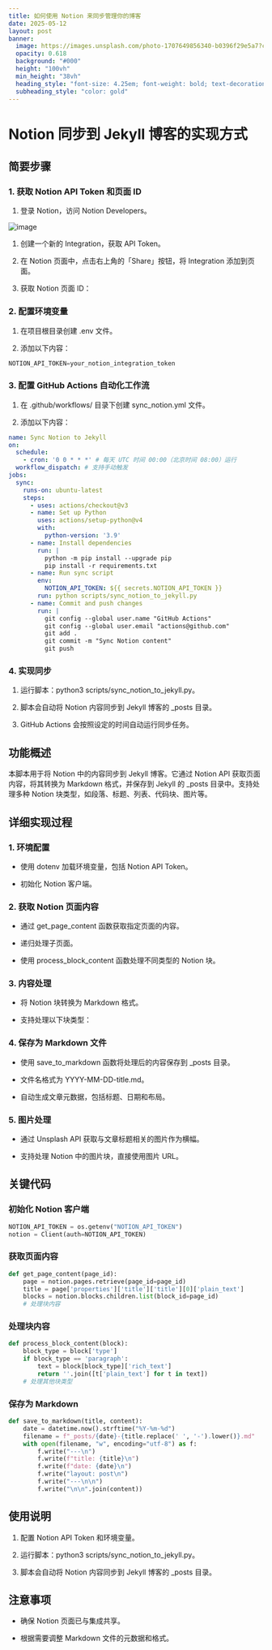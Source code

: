 ```yaml
---
title: 如何使用 Notion 来同步管理你的博客
date: 2025-05-12
layout: post
banner:
  image: https://images.unsplash.com/photo-1707649856340-b0396f29e5a7?crop=entropy&cs=tinysrgb&fit=max&fm=jpg&ixid=M3w2OTIwMzJ8MHwxfHJhbmRvbXx8fHx8fHx8fDE3NDcwODE0MzZ8&ixlib=rb-4.1.0&q=80&w=1080
  opacity: 0.618
  background: "#000"
  height: "100vh"
  min_height: "38vh"
  heading_style: "font-size: 4.25em; font-weight: bold; text-decoration: underline"
  subheading_style: "color: gold"
---
```


# Notion 同步到 Jekyll 博客的实现方式

## 简要步骤

### 1. 获取 Notion API Token 和页面 ID

1. 登录 Notion，访问 Notion Developers。

![image](https://prod-files-secure.s3.us-west-2.amazonaws.com/a7a0cc5a-89b9-4cda-8686-1fba0ca52f40/d19c1afe-dea5-4312-9333-786b0ba83054/image.png?X-Amz-Algorithm=AWS4-HMAC-SHA256&X-Amz-Content-Sha256=UNSIGNED-PAYLOAD&X-Amz-Credential=ASIAZI2LB4663BKHG2HL%2F20250512%2Fus-west-2%2Fs3%2Faws4_request&X-Amz-Date=20250512T202356Z&X-Amz-Expires=3600&X-Amz-Security-Token=IQoJb3JpZ2luX2VjEDQaCXVzLXdlc3QtMiJHMEUCIFpNcfISm6ClbTXrGXgwHHeSkg2qJLEz8XpSftEnrkhgAiEA41Z1vK0slwig8hz5L0wrnIqlT2Fcl%2FPOwbvQVrYa%2BEsqiAQI3f%2F%2F%2F%2F%2F%2F%2F%2F%2F%2FARAAGgw2Mzc0MjMxODM4MDUiDIyi6EtJRhg2sT4%2FnSrcA%2BIZ611GLhkwhCcPD08vOMZiad7UydnhUfytRt9VO1rTi1%2Bbl9RvhBengH8FliyuE%2F3hhF2hx0DnJlKWkAxF%2BQ3LgFYiSduTIqlqN9fMCXKao6BiPv9%2FauldOb2oUitdy5hqXpWQYczEGWCJFCfoZF8P7ifFHb0S1WTf44AyIN79xqse0pT9jXIF6n7iB%2B7%2Bz65PPNcnMxCkjNzivPsmZxEVZd23CxBtsj7EJXlq9t0JoheHLGohpT04sXS5UXoGyI7au9aFhy16Fjv6h8f%2BlBL1LKkDh2NGFEzYgmiJMdWOvW92gX%2FHLjW7X4XLFghjWbmTYM25RSnltrhCOLT5gGZJ4U2%2Fy7hH97YfQZtWNolbUCjHa2vbEClIPbkvAiQXZHUTXyjV%2BafHaoe8COF3hSs7CJwbiYo3C229UlXu4IbU7lSzztQHvbd8AUsQgQe1PS1hjyA4mqzn3XEvkCdAf1bVsRs0hJUOwF3sKI6dQNfekk2Zwal8kI3HLV0PsuBMYQT384O4BC6QndUezTe8chiWGu3AznVoZjTWVpeP5Q5qY5MYN6xQiKlt%2B8JKid10uCNAunphGhq76%2Bd81mGgL9i3dzOPl%2FCwQ7ZmAnllz9LnU0Q8Fuujaj%2BpyXjCMNKpicEGOqUBw0mJh5vcTao7rwCswk%2FlSCK5C%2BwJVrTo45QCqnXTgBUK2ETIJ3Gz5PUVCD6gRH8QwL3lrlKEA5e4rt6aJ9Od2E7EHC5sDowKdg%2F9Y74DuL9dxMwYmBLRguQ9AAWOxaIeFzn9%2FxCPHXp1P9ve0UZ%2Foc%2FiOzoGjyPVEiTsUWbFScjustHmPyY358CfL%2Bogbc80Coikql8zBTSH2K50N%2FuIhisJSdUF&X-Amz-Signature=aff3f647521cba68b74d25cfd545179d6e6c8a167334d309a086aeef5bbd3be1&X-Amz-SignedHeaders=host&x-id=GetObject)

1. 创建一个新的 Integration，获取 API Token。

1. 在 Notion 页面中，点击右上角的「Share」按钮，将 Integration 添加到页面。

1. 获取 Notion 页面 ID：


### 2. 配置环境变量

1. 在项目根目录创建 .env 文件。

1. 添加以下内容：

```javascript
NOTION_API_TOKEN=your_notion_integration_token
```

### 3. 配置 GitHub Actions 自动化工作流

1. 在 .github/workflows/ 目录下创建 sync_notion.yml 文件。

1. 添加以下内容：

```yaml
name: Sync Notion to Jekyll
on:
  schedule:
    - cron: '0 0 * * *' # 每天 UTC 时间 00:00（北京时间 08:00）运行
  workflow_dispatch: # 支持手动触发
jobs:
  sync:
    runs-on: ubuntu-latest
    steps:
      - uses: actions/checkout@v3
      - name: Set up Python
        uses: actions/setup-python@v4
        with:
          python-version: '3.9'
      - name: Install dependencies
        run: |
          python -m pip install --upgrade pip
          pip install -r requirements.txt
      - name: Run sync script
        env:
          NOTION_API_TOKEN: ${{ secrets.NOTION_API_TOKEN }}
        run: python scripts/sync_notion_to_jekyll.py
      - name: Commit and push changes
        run: |
          git config --global user.name "GitHub Actions"
          git config --global user.email "actions@github.com"
          git add .
          git commit -m "Sync Notion content"
          git push
```

### 4. 实现同步

1. 运行脚本：python3 scripts/sync_notion_to_jekyll.py。

1. 脚本会自动将 Notion 内容同步到 Jekyll 博客的 _posts 目录。

1. GitHub Actions 会按照设定的时间自动运行同步任务。

## 功能概述

本脚本用于将 Notion 中的内容同步到 Jekyll 博客。它通过 Notion API 获取页面内容，将其转换为 Markdown 格式，并保存到 Jekyll 的 _posts 目录中。支持处理多种 Notion 块类型，如段落、标题、列表、代码块、图片等。

## 详细实现过程

### 1. 环境配置

- 使用 dotenv 加载环境变量，包括 Notion API Token。

- 初始化 Notion 客户端。

### 2. 获取 Notion 页面内容

- 通过 get_page_content 函数获取指定页面的内容。

- 递归处理子页面。

- 使用 process_block_content 函数处理不同类型的 Notion 块。

### 3. 内容处理

- 将 Notion 块转换为 Markdown 格式。

- 支持处理以下块类型：


### 4. 保存为 Markdown 文件

- 使用 save_to_markdown 函数将处理后的内容保存到 _posts 目录。

- 文件名格式为 YYYY-MM-DD-title.md。

- 自动生成文章元数据，包括标题、日期和布局。

### 5. 图片处理

- 通过 Unsplash API 获取与文章标题相关的图片作为横幅。

- 支持处理 Notion 中的图片块，直接使用图片 URL。

## 关键代码

### 初始化 Notion 客户端

```python
NOTION_API_TOKEN = os.getenv("NOTION_API_TOKEN")
notion = Client(auth=NOTION_API_TOKEN)
```

### 获取页面内容

```python
def get_page_content(page_id):
    page = notion.pages.retrieve(page_id=page_id)
    title = page['properties']['title']['title'][0]['plain_text']
    blocks = notion.blocks.children.list(block_id=page_id)
    # 处理块内容
```

### 处理块内容

```python
def process_block_content(block):
    block_type = block['type']
    if block_type == 'paragraph':
        text = block[block_type]['rich_text']
        return ''.join([t['plain_text'] for t in text])
    # 处理其他块类型
```

### 保存为 Markdown

```python
def save_to_markdown(title, content):
    date = datetime.now().strftime("%Y-%m-%d")
    filename = f"_posts/{date}-{title.replace(' ', '-').lower()}.md"
    with open(filename, "w", encoding="utf-8") as f:
        f.write("---\n")
        f.write(f"title: {title}\n")
        f.write(f"date: {date}\n")
        f.write("layout: post\n")
        f.write("---\n\n")
        f.write("\n\n".join(content))
```

## 使用说明

1. 配置 Notion API Token 和环境变量。

1. 运行脚本：python3 scripts/sync_notion_to_jekyll.py。

1. 脚本会自动将 Notion 内容同步到 Jekyll 博客的 _posts 目录。

## 注意事项

- 确保 Notion 页面已与集成共享。

- 根据需要调整 Markdown 文件的元数据和格式。
